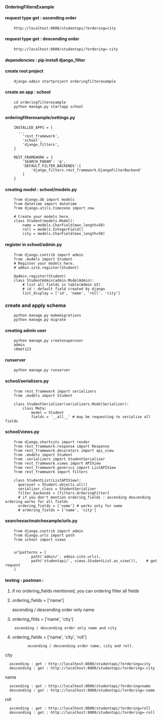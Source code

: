 #### OrderingFiltersExample

####  request type get : ascending order
        http://localhost:8000/studentapi/?ordering=city
        
#### request type get : descending order
        http://localhost:8000/studentapi/?ordering=-city
        

#### dependencies : pip install django_filter

#### create root project

        django-admin startproject orderingfilterexample

#### create an app : school

        cd orderingfilterexample
        python manage.py startapp school

#### orderingfilterexample/settings.py

        INSTALLED_APPS = [
          ...
            'rest_framework',
            'school',
            'django_filters',
        ]

        REST_FRAMEWORK = {
            'SEARCH_PARAM': 'q',
            'DEFAULT_FILTER_BACKENDS':[
                'django_filters.rest_framework.DjangoFilterBackend'
            ]
        }



#### creating model : school/models.py


        from django.db import models
        from datetime import datetime
        from django.utils.timezone import now

        # Create your models here.
        class Student(models.Model):
            name = models.CharField(max_length=50)
            roll = models.IntegerField()
            city = models.CharField(max_length=50)




#### register in school/admin.py 

        from django.contrib import admin
        from .models import Student
        # Register your models here.
        # admin.site.register(Student)

        @admin.register(Student)
        class StudentAdmin(admin.ModelAdmin):
            # list all fields in table(Admin UI)
            # id : default field created by django
            list_display = ['id', 'name', 'roll', 'city']



### create and apply schema

        python manage.py makemigrations
        python manage.py migrate

#### creating admin user

        python manage.py createsuperuser
        admin 
        c0met123

#### runserver

        python manage.py runserver

#### school/serializers.py

        from rest_framework import serializers
        from .models import Student

        class StudentSerializer(serializers.ModelSerializer):
            class Meta:
                model = Student
                fields = '__all__' # may be requesting to serialize all fields



#### school/views.py

        from django.shortcuts import render
        from rest_framework.response import Response
        from rest_framework.decorators import api_view
        from .models import Student
        from .serializers import StudentSerializer
        from rest_framework.views import APIView
        from rest_framework.generics import ListAPIView
        from rest_framework import filters

        class StudentList(ListAPIView):
          queryset = Student.objects.all()
          serializer_class = StudentSerializer
          filter_backends = [filters.OrderingFilter]
          # if you don't mention ordering_fields : ascending descending ordering works for all fields
          ordering_fields = ['name'] # works only for name
          # ordering_fields = ['name', 'city']


#### searchexactmatchexample/urls.py


        from django.contrib import admin
        from django.urls import path
        from school import views


        urlpatterns = [
                path('admin/', admin.site.urls),
                path('studentapi/', views.StudentList.as_view()),    # get request
        ]

#### testing : postman : 

1. if no ordering_fields mentioned, you can ordering filter all fields

2. ordering_fields = ['name']

      ascending / descending order only name

3. ordering_filds = ['name', 'city']

        ascending / descending order only name and city
  
4. ordering_fields = ['name', 'city', 'roll']
  
              ascending / descending order name, city and roll.

city

      ascending : get : http://localhost:8000/studentapi/?ordering=city
      descending : get : http://localhost:8000/studentapi/?ordering=-city


name

      ascending : get : http://localhost:8000/studentapi/?ordering=name
      descending : get : http://localhost:8000/studentapi/?ordering=-name


roll

      ascending : get : http://localhost:8000/studentapi/?ordering=roll
      descending : get : http://localhost:8000/studentapi/?ordering=-roll


